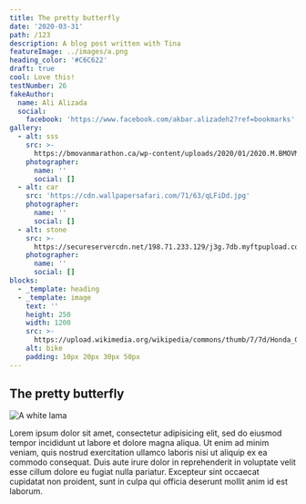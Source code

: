 ```yaml
---
title: The pretty butterfly
date: '2020-03-31'
path: /123
description: A blog post written with Tina
featureImage: ../images/a.png
heading_color: '#C6C622'
draft: true
cool: Love this!
testNumber: 26
fakeAuthor:
  name: Ali Alizada
  social:
    facebook: 'https://www.facebook.com/akbar.alizadeh2?ref=bookmarks'
gallery:
  - alt: sss
    src: >-
      https://bmovanmarathon.ca/wp-content/uploads/2020/01/2020.M.BMOVM_.1200x800.x.Medal_.Marathon-IMG_0481-lit.e-sk.jpg
    photographer:
      name: ''
      social: []
  - alt: car
    src: 'https://cdn.wallpapersafari.com/71/63/qLFiDd.jpg'
    photographer:
      name: ''
      social: []
  - alt: stone
    src: >-
      https://secureservercdn.net/198.71.233.129/j3g.7db.myftpupload.com/wp-content/uploads/2019/06/Change-your-perception-@myofficebooks-1200-x-800-px.jpg?time=1569069254
    photographer:
      name: ''
      social: []
blocks:
  - _template: heading
  - _template: image
    text: ''
    height: 250
    width: 1200
    src: >-
      https://upload.wikimedia.org/wikipedia/commons/thumb/7/7d/Honda_Gold_Wing_GL_1800_%28SC79_-_2018%29.jpg/1200px-Honda_Gold_Wing_GL_1800_%28SC79_-_2018%29.jpg
    alt: bike
    padding: 10px 20px 30px 50px
---
```

## The pretty butterfly 

![A white lama](https://helpx.adobe.com/content/dam/help/en/stock/how-to/visual-reverse-image-search/jcr_content/main-pars/image/visual-reverse-image-search-v2_intro.jpg)

Lorem ipsum dolor sit amet, consectetur adipisicing elit, sed do eiusmod tempor incididunt ut labore et dolore magna aliqua. Ut enim ad minim veniam, quis nostrud exercitation ullamco laboris nisi ut aliquip ex ea commodo consequat. Duis aute irure dolor in reprehenderit in voluptate velit esse cillum dolore eu fugiat nulla pariatur. Excepteur sint occaecat cupidatat non proident, sunt in culpa qui officia deserunt mollit anim id est laborum.